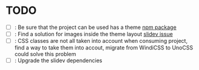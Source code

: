 # TODO

- [ ] : Be sure that the project can be used has a theme [npm package](https://www.npmjs.com/package/slidev-theme-ventus)
- [ ] : Find a solution for images inside the theme layout [slidev issue](https://github.com/slidevjs/slidev/pull/951)
- [ ] : CSS classes are not all taken into account when consuming project, find a way to take them into accout, migrate from WindiCSS to UnoCSS could solve this problem
- [ ] : Upgrade the slidev dependencies